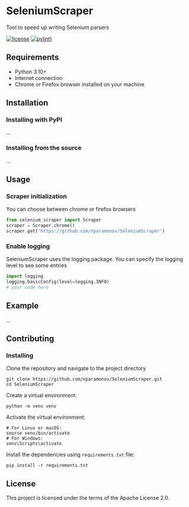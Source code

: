# SeleniumScraper
Tool to speed up writing Selenium parsers

[![license](https://img.shields.io/github/license/nparamonov/SeleniumScraper)](https://github.com/nparamonov/SeleniumScraper/blob/main/LICENSE)
[![pylint)](https://img.shields.io/github/actions/workflow/status/nparamonov/SeleniumScraper/pylint.yml?branch=main&label=pylint&logo=pylint)](https://github.com/nparamonov/SeleniumScraper/actions/workflows/pylint.yml)

## Requirements
- Python 3.10+
- Internet connection
- Chrome or Firefox browser installed on your machine

## Installation
### Installing with PyPI
...

### Installing from the source
...

## Usage
### Scraper initialization
You can choose between chrome or firefox browsers
```python
from selenium_scraper import Scraper
scraper = Scraper.chrome()
scraper.get('https://github.com/nparamonov/SeleniumScraper')
```
### Enable logging
SeleniumScraper uses the logging package. You can specify the logging level to see some entries
```python
import logging
logging.basicConfig(level=logging.INFO)
# your code here
```
## Example
...

## Contributing
### Installing
Clone the repository and navigate to the project directory
```shell
git clone https://github.com/nparamonov/SeleniumScraper.git
cd SeleniumScraper
```
Create a virtual environment:
```shell
python -m venv venv
```
Activate the virtual environment:
```shell
# For Linux or macOS:
source venv/bin/activate
# For Windows:
venv\Scripts\activate
```
Install the dependencies using `requirements.txt` file:
```shell
pip install -r requirements.txt
```


## License
This project is licensed under the terms of the Apache License 2.0.